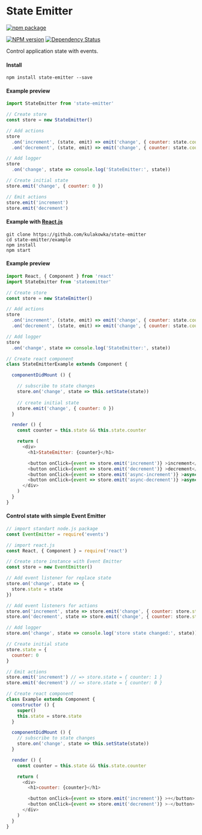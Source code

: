 # State Emitter

[![npm package](https://nodei.co/npm/stateemitter.png?downloads=true&downloadRank=true&stars=true)](https://nodei.co/npm/stateemitter/)

[![NPM version](http://img.shields.io/npm/v/stateemitter.svg)](https://www.npmjs.org/package/stateemitter)
[![Dependency Status](https://david-dm.org/kulakowka/state-emitter.svg)](https://david-dm.org/kulakowka/state-emitter)


Control application state with events.

#### Install

```
npm install state-emitter --save
```

#### Example preview 

```javascript
import StateEmitter from 'state-emitter'

// Create store
const store = new StateEmitter()

// Add actions
store
  .on('increment', (state, emit) => emit('change', { counter: state.counter + 1 }))
  .on('decrement', (state, emit) => emit('change', { counter: state.counter - 1 }))

// Add logger
store
  .on('change', state => console.log('StateEmitter:', state))

// Create initial state
store.emit('change', { counter: 0 })

// Emit actions
store.emit('increment')
store.emit('decrement')
```

#### Example with [React.js](https://facebook.github.io/react/)

```
git clone https://github.com/kulakowka/state-emitter
cd state-emitter/example
npm install
npm start
```

#### Example preview 

```javascript
import React, { Component } from 'react'
import StateEmitter from 'stateemitter'

// Create store
const store = new StateEmitter()

// Add actions
store
  .on('increment', (state, emit) => emit('change', { counter: state.counter + 1 }))
  .on('decrement', (state, emit) => emit('change', { counter: state.counter - 1 }))

// Add logger
store
  .on('change', state => console.log('StateEmitter:', state))

// Create react component
class StateEmitterExample extends Component {

  componentDidMount () {

    // subscribe to state changes
    store.on('change', state => this.setState(state))
    
    // create initial state
    store.emit('change', { counter: 0 })
  }

  render () {
    const counter = this.state && this.state.counter

    return (
      <div>
        <h1>StateEmitter: {counter}</h1>

        <button onClick={event => store.emit('increment')} >increment</button>
        <button onClick={event => store.emit('decrement')} >decrement</button>
        <button onClick={event => store.emit('async-increment')} >async-increment</button>
        <button onClick={event => store.emit('async-decrement')} >async-decrement</button>
      </div>
    )
  }
}
```

#### Control state with simple Event Emitter

```javascript
// import standart node.js package
const EventEmitter = require('events')

// import react.js
const React, { Component } = require('react')

// Create store instance with Event Emitter
const store = new EventEmitter()

// Add event listener for replace state
store.on('change', state => {
  store.state = state
})

// Add event listeners for actions
store.on('increment', state => store.emit('change', { counter: store.state.counter + 1 }))
store.on('decrement', state => store.emit('change', { counter: store.state.counter - 1 }))

// Add logger
store.on('change', state => console.log('store state changed:', state))

// Create initial state
store.state = {
  counter: 0
}

// Emit actions
store.emit('increment') // => store.state = { counter: 1 }
store.emit('decrement') // => store.state = { counter: 0 }

// Create react component
class Example extends Component {
  constructor () {
    super()
    this.state = store.state
  }

  componentDidMount () {
    // subscribe to state changes
    store.on('change', state => this.setState(state))
  }

  render () {
    const counter = this.state && this.state.counter

    return (
      <div>
        <h1>counter: {counter}</h1>

        <button onClick={event => store.emit('increment')} >+</button>
        <button onClick={event => store.emit('decrement')} >-</button>
      </div>
    )
  }
}
```
